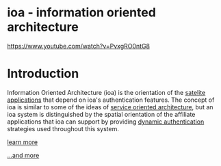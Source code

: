 # ioa - information oriented architecture

https://www.youtube.com/watch?v=PvxgRO0ntG8

# Introduction

Information Oriented Architecture (ioa) is the orientation of the [satelite applications]() that depend on ioa's authentication features. The concept of ioa is similar to some of the ideas of [service oriented architecture](), but an ioa system is distinguished by the spatial orientation of the affiliate applications that ioa can support by providing [dynamic authentication]() strategies used throughout this system.

[learn more](https://informationorientedarchitecture.org)

[...and more](https://ioa.fyi)